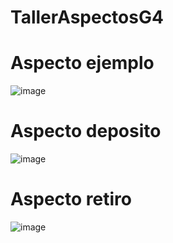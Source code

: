 # TallerAspectosG4
# Aspecto ejemplo
![image](https://user-images.githubusercontent.com/77178790/171522330-723c823b-9f3a-4741-be0e-5fe8ceadf7fa.png)

# Aspecto deposito 
![image](https://user-images.githubusercontent.com/77178790/171522433-9dcd7f8e-842c-4021-be03-f0c5ba5ece36.png)

# Aspecto retiro
![image](https://user-images.githubusercontent.com/77178790/171522451-0fb91fe2-21e8-47e6-aa72-963c76d06ebb.png)
